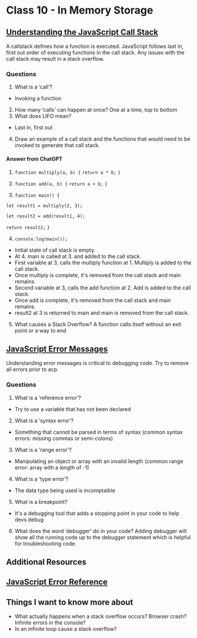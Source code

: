 # Class 10 - In Memory Storage

## [Understanding the JavaScript Call Stack](https://www.freecodecamp.org/news/understanding-the-javascript-call-stack-861e41ae61d4)
A callstack defines how a function is executed. JavaScript follows last in, first out order of executing functions in the call stack. Any issues with the call stack may result in a stack overflow.

### Questions

1. What is a ‘call’?
- Invoking a function
2. How many ‘calls’ can happen at once?
One at a time, top to bottom
3. What does LIFO mean?
- Last in, first out
4. Draw an example of a call stack and the functions that would need to be invoked to generate that call stack.

#### Answer from ChatGPT 
1. ```function multiply(a, b) {```
    ```return a * b;```
```}```

2. ```function add(a, b) {```
    ```return a + b;```
```}```

3. ```function main() {```

  ```let result1 = multiply(2, 3);```

  ```let result2 = add(result1, 4);```

  ```return result2;```
```}```

4. ```console.log(main());```

- Initial state of call stack is empty. 
- At 4. main is called at 3. and added to the call stack. 
- First variable at 3, calls the multiply function at 1. Multiply is added to the call stack. 
- Once multiply is complete, it's removed from the call stack and main remains.
- Second variable at 3, calls the add function at 2. Add is added to the call stack.
- Once add is complete, it's removed from the call stack and main remains. 
- result2 at 3 is returned to main and main is removed from the call stack.

5. What causes a Stack Overflow?
A function calls itself without an exit point or a way to end 

## [JavaScript Error Messages](https://codeburst.io/javascript-error-messages-debugging-d23f84f0ae7c?gi=ee41dbe4b761)
Understanding error messages is critical to debugging code. Try to remove all errors prior to acp.

### Questions

1. What is a ‘reference error’?
- Try to use a variable that has not been declared
2. What is a ‘syntax error’?
- Something that cannot be parsed in terms of syntax (common syntax errors: missing commas or semi-colons)
3. What is a ‘range error’?
- Manipulating an object or array with an invalid length
(common range error: array with a length of -1)
4. What is a ‘type error’?
- The data type being used is incomptaible
5. What is a breakpoint?
- It's a debugging tool that adds a stopping point in your code to help devs debug
6. What does the word ‘debugger’ do in your code?
Adding debugger will show all the running code up to the debugger statement which is helpful for troubleshooting code.

## Additional Resources

## [JavaScript Error Reference](https://developer.mozilla.org/en-US/docs/Web/JavaScript/Reference/Errors)

## Things I want to know more about
- What actually happens when a stack overflow occurs? Browser crash? Infinite errors in the console?
- In an infinite loop cause a stack overflow?
